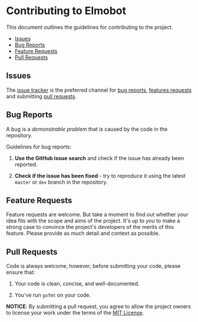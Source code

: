Contributing to Elmobot
=======================
This document outlines the guidelines for contributing to the project.


* [Issues](#issues)
* [Bug Reports](#bug-reports)
* [Feature Requests](#feature-requests)
* [Pull Requests](#pull-requests)


## Issues

The [issue tracker](https://github.com/servusdei2018/elmobot/issues) is the preferred channel for [bug reports](#bug-reports), [features requests](#feature-requests) and submitting [pull requests](#pull-requests).

## Bug Reports

A bug is a _demonstrable problem_ that is caused by the code in the repository.

Guidelines for bug reports:

1. **Use the GitHub issue search** and check if the issue has already been reported.

2. **Check if the issue has been fixed** - try to reproduce it using the latest `master` or `dev` branch in the repository.

## Feature Requests

Feature requests are welcome. But take a moment to find out whether your idea fits with the scope and aims of the project. It's up to *you* to make a strong case to convince the project's developers of the merits of this feature. Please provide as much detail and context as possible.

## Pull Requests

Code is always welcome, however, before submitting your code, please ensure that:

1. Your code is clean, concise, and well-documented.

2. You've run `gofmt` on your code.

**NOTICE**: By submitting a pull request, you agree to allow the project owners to license your work under the terms of the [MIT License](LICENSE.md).

